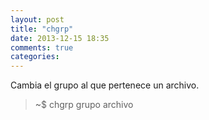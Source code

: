 ```yaml
---
layout: post
title: "chgrp"
date: 2013-12-15 18:35
comments: true
categories: 
---
```

Cambia el grupo al que pertenece un archivo.

>~$ chgrp grupo archivo

